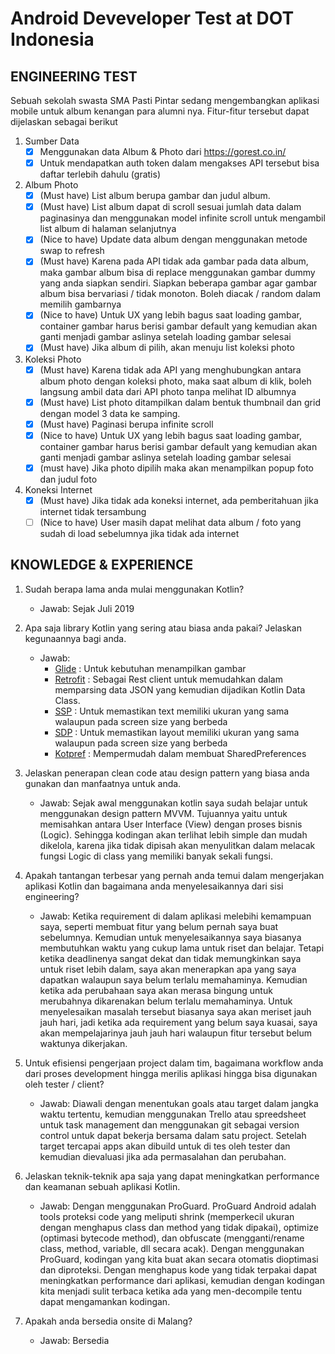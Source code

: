 # Android Deveveloper Test at DOT Indonesia

## ENGINEERING TEST

Sebuah sekolah swasta SMA Pasti Pintar sedang mengembangkan aplikasi mobile untuk album kenangan para alumni nya. Fitur-fitur tersebut dapat dijelaskan sebagai berikut

1. Sumber Data
   - [x] Menggunakan data Album & Photo dari https://gorest.co.in/
   - [x] Untuk mendapatkan auth token dalam mengakses API tersebut bisa daftar terlebih dahulu (gratis)
   
2. Album Photo
   - [x] (Must have) List album berupa gambar dan judul album.
   - [x] (Must have) List album dapat di scroll sesuai jumlah data dalam paginasinya dan menggunakan model infinite scroll untuk mengambil list album di halaman selanjutnya
   - [x] (Nice to have) Update data album dengan menggunakan metode swap to refresh
   - [x] (Must have) Karena pada API tidak ada gambar pada data album, maka gambar album bisa di replace menggunakan gambar dummy yang anda siapkan sendiri. Siapkan beberapa gambar agar gambar album bisa bervariasi / tidak monoton. Boleh diacak / random dalam memilih gambarnya
   - [x] (Nice to have) Untuk UX yang lebih bagus saat loading gambar, container gambar harus berisi gambar default yang kemudian akan ganti menjadi gambar aslinya setelah loading gambar selesai
   - [x] (Must have) Jika album di pilih, akan menuju list koleksi photo

3. Koleksi Photo
   - [x] (Must have) Karena tidak ada API yang menghubungkan antara album photo dengan koleksi photo, maka saat album di klik, boleh langsung ambil data dari API photo tanpa melihat ID albumnya
   - [x] (Must have) List photo ditampilkan dalam bentuk thumbnail dan grid dengan model 3 data ke samping.
   - [x] (Must have) Paginasi berupa infinite scroll
   - [x] (Nice to have) Untuk UX yang lebih bagus saat loading gambar, container gambar harus berisi gambar default yang kemudian akan ganti menjadi gambar aslinya setelah loading gambar selesai 
   - [x] (must have) Jika photo dipilih maka akan menampilkan popup foto dan judul foto

4. Koneksi Internet
   - [x] (Must have) Jika tidak ada koneksi internet, ada pemberitahuan jika internet tidak tersambung
   - [ ] (Nice to have) User masih dapat melihat data album / foto yang sudah di load sebelumnya jika tidak ada internet 

## KNOWLEDGE & EXPERIENCE

1. Sudah berapa lama anda mulai menggunakan Kotlin?
   
   - Jawab: Sejak Juli 2019
   
2. Apa saja library Kotlin yang sering atau biasa anda pakai? Jelaskan kegunaannya bagi anda.

   - Jawab:
      - <a href="https://github.com/bumptech/glide">Glide</a> : Untuk kebutuhan menampilkan gambar
      - <a href="https://square.github.io/retrofit/">Retrofit</a> : Sebagai Rest client untuk memudahkan dalam memparsing data JSON yang kemudian dijadikan Kotlin Data Class.
      - <a href="https://github.com/intuit/ssp">SSP</a> : Untuk memastikan text memiliki ukuran yang sama walaupun pada screen size yang berbeda
      - <a href="https://github.com/intuit/sdp">SDP</a> : Untuk memastikan layout memiliki ukuran yang sama walaupun pada screen size yang berbeda
      - <a href="https://github.com/chibatching/Kotpref">Kotpref</a> : Mempermudah dalam membuat SharedPreferences
   
3. Jelaskan penerapan clean code atau design pattern yang biasa anda gunakan dan manfaatnya untuk anda.
   - Jawab: Sejak awal menggunakan kotlin saya sudah belajar untuk menggunakan design pattern MVVM. Tujuannya yaitu untuk memisahkan antara User Interface (View) dengan proses bisnis (Logic). Sehingga kodingan akan terlihat lebih simple dan mudah dikelola, karena jika tidak dipisah akan menyulitkan dalam melacak fungsi Logic di class yang memiliki banyak sekali fungsi.

4. Apakah tantangan terbesar yang pernah anda temui dalam mengerjakan aplikasi Kotlin dan bagaimana anda menyelesaikannya dari sisi engineering? 
   - Jawab: Ketika requirement di dalam aplikasi melebihi kemampuan saya, seperti membuat fitur yang belum pernah saya buat sebelumnya. Kemudian untuk menyelesaikannya saya biasanya membutuhkan waktu yang cukup lama untuk riset dan belajar. Tetapi ketika deadlinenya sangat dekat dan tidak memungkinkan saya untuk riset lebih dalam, saya akan menerapkan apa yang saya dapatkan walaupun saya belum terlalu memahaminya. Kemudian ketika ada perubahaan saya akan merasa bingung untuk merubahnya dikarenakan belum terlalu memahaminya. Untuk menyelesaikan masalah tersebut biasanya saya akan meriset jauh jauh hari, jadi ketika ada requirement yang belum saya kuasai, saya akan mempelajarinya jauh jauh hari walaupun fitur tersebut belum waktunya dikerjakan.

5. Untuk efisiensi pengerjaan project dalam tim, bagaimana workflow anda dari proses development hingga merilis aplikasi hingga bisa digunakan oleh tester / client?
   - Jawab: Diawali dengan menentukan goals atau target dalam jangka waktu tertentu, kemudian menggunakan Trello atau spreedsheet untuk task management dan menggunakan git sebagai version control untuk dapat bekerja bersama dalam satu project. Setelah target tercapai apps akan dibuild untuk di tes oleh tester dan kemudian dievaluasi jika ada permasalahan dan perubahan.

6. Jelaskan teknik-teknik apa saja yang dapat meningkatkan performance dan keamanan sebuah aplikasi Kotlin.
   - Jawab: Dengan menggunakan ProGuard. ProGuard Android adalah tools proteksi code yang meliputi shrink (memperkecil ukuran dengan menghapus class dan method yang tidak dipakai), optimize (optimasi bytecode method), dan obfuscate (mengganti/rename class, method, variable, dll secara acak). Dengan menggunakan ProGuard, kodingan yang kita buat akan secara otomatis dioptimasi dan diproteksi. Dengan menghapus kode yang tidak terpakai dapat meningkatkan performance dari aplikasi, kemudian dengan kodingan kita menjadi sulit terbaca ketika ada yang men-decompile tentu dapat mengamankan kodingan.

7. Apakah anda bersedia onsite di Malang? 

   - Jawab: Bersedia
